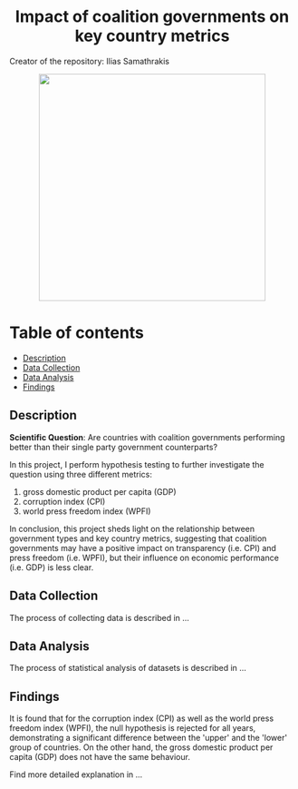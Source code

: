 <h1 align="center">Impact of coalition governments on key country metrics</h1>
Creator of the repository: Ilias Samathrakis

<p align="center">
  <img src="https://github.com/isamathr/coalition-governments/assets/134223309/d23d1e73-4384-4426-8c0a-523c0d9e1920" width="400">
</p>

# Table of contents

* [Description](#description)
* [Data Collection](#collection)
* [Data Analysis](#analysis)
* [Findings](#findings)


## Description <a name="description"></a>

**Scientific Question**: Are countries with coalition governments performing better than their single party government counterparts?

In this project, I perform hypothesis testing to further investigate the question using three different metrics:

1. gross domestic product per capita (GDP) 
2. corruption index (CPI)
3. world press freedom index (WPFI)

In conclusion, this project sheds light on the relationship between government types and key country metrics, suggesting that coalition governments may have a positive impact on transparency (i.e. CPI) and press freedom (i.e. WPFI), but their influence on economic performance (i.e. GDP) is less clear.

## Data Collection <a name="collection"></a>

The process of collecting data is described in ...

## Data Analysis <a name="analysis"></a>

The process of statistical analysis of datasets is described in ...

## Findings <a name="findings"></a>

It is found that for the corruption index (CPI) as well as the world press freedom index (WPFI), the null hypothesis is rejected for all years, demonstrating a significant difference between the 'upper' and the 'lower' group of countries. On the other hand, the gross domestic product per capita (GDP) does not have the same behaviour.

Find more detailed explanation in ...
